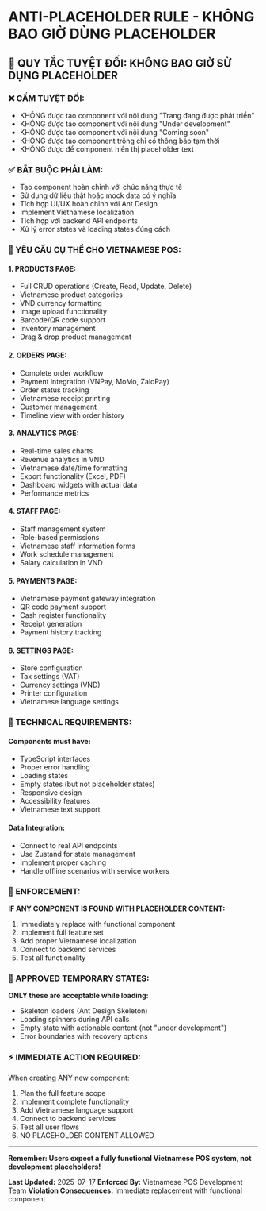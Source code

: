# ANTI-PLACEHOLDER RULE - KHÔNG BAO GIỜ DÙNG PLACEHOLDER

## 🚫 QUY TẮC TUYỆT ĐỐI: KHÔNG BAO GIỜ SỬ DỤNG PLACEHOLDER

### ❌ CẤM TUYỆT ĐỐI:
- KHÔNG được tạo component với nội dung "Trang đang được phát triển"
- KHÔNG được tạo component với nội dung "Under development" 
- KHÔNG được tạo component với nội dung "Coming soon"
- KHÔNG được tạo component trống chỉ có thông báo tạm thời
- KHÔNG được để component hiển thị placeholder text

### ✅ BẮT BUỘC PHẢI LÀM:
- Tạo component hoàn chỉnh với chức năng thực tế
- Sử dụng dữ liệu thật hoặc mock data có ý nghĩa
- Tích hợp UI/UX hoàn chỉnh với Ant Design
- Implement Vietnamese localization
- Tích hợp với backend API endpoints
- Xử lý error states và loading states đúng cách

### 🎯 YÊU CẦU CỤ THỂ CHO VIETNAMESE POS:

#### 1. PRODUCTS PAGE:
- Full CRUD operations (Create, Read, Update, Delete)
- Vietnamese product categories
- VND currency formatting
- Image upload functionality
- Barcode/QR code support
- Inventory management
- Drag & drop product management

#### 2. ORDERS PAGE:
- Complete order workflow
- Payment integration (VNPay, MoMo, ZaloPay)
- Order status tracking
- Vietnamese receipt printing
- Customer management
- Timeline view with order history

#### 3. ANALYTICS PAGE:
- Real-time sales charts
- Revenue analytics in VND
- Vietnamese date/time formatting
- Export functionality (Excel, PDF)
- Dashboard widgets with actual data
- Performance metrics

#### 4. STAFF PAGE:
- Staff management system
- Role-based permissions
- Vietnamese staff information forms
- Work schedule management
- Salary calculation in VND

#### 5. PAYMENTS PAGE:
- Vietnamese payment gateway integration
- QR code payment support
- Cash register functionality
- Receipt generation
- Payment history tracking

#### 6. SETTINGS PAGE:
- Store configuration
- Tax settings (VAT)
- Currency settings (VND)
- Printer configuration
- Vietnamese language settings

### 🔧 TECHNICAL REQUIREMENTS:

#### Components must have:
- TypeScript interfaces
- Proper error handling
- Loading states
- Empty states (but not placeholder states)
- Responsive design
- Accessibility features
- Vietnamese text support

#### Data Integration:
- Connect to real API endpoints
- Use Zustand for state management
- Implement proper caching
- Handle offline scenarios with service workers

### 🚨 ENFORCEMENT:

**IF ANY COMPONENT IS FOUND WITH PLACEHOLDER CONTENT:**
1. Immediately replace with functional component
2. Implement full feature set
3. Add proper Vietnamese localization
4. Connect to backend services
5. Test all functionality

### 📝 APPROVED TEMPORARY STATES:

**ONLY these are acceptable while loading:**
- Skeleton loaders (Ant Design Skeleton)
- Loading spinners during API calls
- Empty state with actionable content (not "under development")
- Error boundaries with recovery options

### ⚡ IMMEDIATE ACTION REQUIRED:

When creating ANY new component:
1. Plan the full feature scope
2. Implement complete functionality
3. Add Vietnamese language support
4. Connect to backend services
5. Test all user flows
6. NO PLACEHOLDER CONTENT ALLOWED

---

**Remember: Users expect a fully functional Vietnamese POS system, not development placeholders!**

**Last Updated:** 2025-07-17
**Enforced By:** Vietnamese POS Development Team
**Violation Consequences:** Immediate replacement with functional component